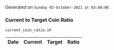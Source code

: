 Generated on `Sunday 03-October-2021 at 03:40:06`

### Current to Target Coin Ratio
`current_coin_ratio.sh`

Date|Current|Target|Ratio
---|---|---|---
